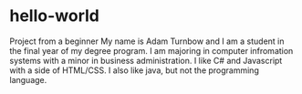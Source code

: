 # hello-world
Project from a beginner
My name is Adam Turnbow and I am a student in the final year of my degree program. 
I am majoring in computer infromation systems with a minor in business administration.
I like C# and Javascript with a side of HTML/CSS. I also like java, but not the programming language.
